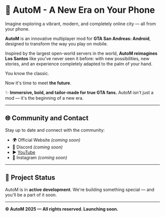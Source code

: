 # 👑 AutoM - A New Era on Your Phone

Imagine exploring a vibrant, modern, and completely online city — all from your phone.

**AutoM** is an innovative multiplayer mod for **GTA San Andreas: Android**, designed to transform the way you play on mobile.

Inspired by the largest open-world servers in the world, **AutoM reimagines Los Santos** like you've never seen it before: with new possibilities, new stories, and an experience completely adapted to the palm of your hand.

You know the classic.

Now it's time to meet **the future**.

✨ **Immersive, bold, and tailor-made for true GTA fans.**
AutoM isn't just a mod — it's the beginning of a new era.

---

## 🌐 Community and Contact

Stay up to date and connect with the community:

* 🌍 Official Website *(coming soon)*
* 💬 Discord *(coming soon)*
* ▶️ [YouTube](https://www.youtube.com/@automultiplayer)
* 📸 Instagram *(coming soon)*

---

## 🚧 Project Status

AutoM is in **active development**.
We're building something special — and you'll be a part of it soon.

---

**© AutoM 2025 — All rights reserved. Launching soon.**
